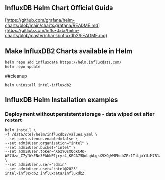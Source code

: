 ## InfluxDB Helm Chart Official Guide
[https://github.com/grafana/helm-charts/blob/main/charts/grafana/README.md](https://github.com/influxdata/helm-charts/blob/master/charts/influxdb2/README.md)

## Make InfluxDB2 Charts available in Helm 
```
helm repo add influxdata https://helm.influxdata.com/
helm repo update
```
##cleanup
```
helm uninstall intel-influxdb2
```

## InfluxDB Helm Installation examples

### Deployment without persistent storage - data wiped out after restart
```
helm install \
-f /data/otel/helm/influxdb2/values.yaml \
--set persistence.enabled=false \
--set adminUser.organization="intel" \
--set adminUser.bucket="intel" \
--set adminUser.token="X6zYQsXQdkC4K-WE7Uza_Z7yYWkENe3PAbNPIjryr4_KECA75QoLqALgsX9XQjWMFhdhZFz1TiLjxYUiM7B1zw==" \
--set adminUser.user="admin"
--set adminUser.user="intel@2023"
intel-influxdb2 influxdata/influxdb2
```
